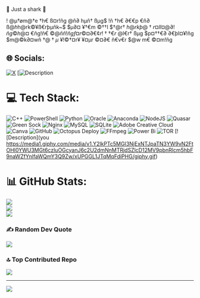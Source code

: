 🦈 Just a shark 🦈

! @µ†øm@†e †h€ ß¤r!ñg @ñ∂ hµñ† ßµg$ !ñ †h€ ∂€€p €ñ∂ ß@$h$h@rk©¥ß€rþµñk~$ 
$µ∂¤ $¥$†€m ©††l $†@r† $h@rkþ@†r¤l l¤@∂!ñg ©h@¤$ €ñg!ñ€ $©@ññ!ñg ƒ¤r ©¤∂€ 
¢r!††€r$ @l€r† ßµg $p¤††€∂ ∂€þl¤¥!ñg $m@©k∂¤wñ $†@†µ$ ¥!©†¤r¥ ¥¤µr ©¤∂€ 
ñ€v€r $@w m€ ©¤m!ñg

## 🌐 Socials:
[![X](https://img.shields.io/badge/X-black.svg?logo=X&logoColor=white)](https://x.com/@NilBerlin) 
[![Description](https://media.giphy.com/media/AyanwLBF8y1uOnQWXc/giphy.gif?cid=ecf05e47f2kpts7ifjpnx6u4xesltduzkilvoycyznbbfun2&ep=v1_gifs_related&rid=giphy.gif&ct=g)
# 💻 Tech Stack:
![C++](https://img.shields.io/badge/c++-%2300599C.svg?style=for-the-badge&logo=c%2B%2B&logoColor=white) ![PowerShell](https://img.shields.io/badge/PowerShell-%235391FE.svg?style=for-the-badge&logo=powershell&logoColor=white) ![Python](https://img.shields.io/badge/python-3670A0?style=for-the-badge&logo=python&logoColor=ffdd54) ![Oracle](https://img.shields.io/badge/Oracle-F80000?style=for-the-badge&logo=oracle&logoColor=white) ![Anaconda](https://img.shields.io/badge/Anaconda-%2344A833.svg?style=for-the-badge&logo=anaconda&logoColor=white) ![NodeJS](https://img.shields.io/badge/node.js-6DA55F?style=for-the-badge&logo=node.js&logoColor=white) ![Quasar](https://img.shields.io/badge/Quasar-16B7FB?style=for-the-badge&logo=quasar&logoColor=black) ![Green Sock](https://img.shields.io/badge/green%20sock-88CE02?style=for-the-badge&logo=greensock&logoColor=white) ![Nginx](https://img.shields.io/badge/nginx-%23009639.svg?style=for-the-badge&logo=nginx&logoColor=white) ![MySQL](https://img.shields.io/badge/mysql-4479A1.svg?style=for-the-badge&logo=mysql&logoColor=white) ![SQLite](https://img.shields.io/badge/sqlite-%2307405e.svg?style=for-the-badge&logo=sqlite&logoColor=white) ![Adobe Creative Cloud](https://img.shields.io/badge/Adobe%20Creative%20Cloud-DA1F26.svg?style=for-the-badge&logo=Adobe%20Creative%20Cloud&logoColor=white) ![Canva](https://img.shields.io/badge/Canva-%2300C4CC.svg?style=for-the-badge&logo=Canva&logoColor=white) ![GitHub](https://img.shields.io/badge/github-%23121011.svg?style=for-the-badge&logo=github&logoColor=white) ![Octopus Deploy](https://img.shields.io/badge/octopus%20deploy-0D80D8?style=for-the-badge&logo=octopusdeploy&logoColor=white) ![FFmpeg](https://shields.io/badge/FFmpeg-%23171717.svg?logo=ffmpeg&style=for-the-badge&labelColor=171717&logoColor=5cb85c) ![Power Bi](https://img.shields.io/badge/power_bi-F2C811?style=for-the-badge&logo=powerbi&logoColor=black) ![TOR](https://img.shields.io/badge/tor-%237E4798.svg?style=for-the-badge&logo=tor-project&logoColor=white)
[![Description](you https://media1.giphy.com/media/v1.Y2lkPTc5MGI3NjExNTJpaTN3YW9vN2FtOHI0YWU3MGt6czluOGcyanJ6c2U2dmNnMTRjdSZlcD12MV9pbnRlcm5hbF9naWZfYnlfaWQmY3Q9Zw/xUPGGL1JTqMqFdiPHG/giphy.gif)
# 📊 GitHub Stats:
![](https://github-readme-stats.vercel.app/api?username=sharkBLN&theme=aura&hide_border=false&include_all_commits=true&count_private=true)<br/>
![](https://nirzak-streak-stats.vercel.app/?user=sharkBLN&theme=aura&hide_border=false)<br/>
![](https://github-readme-stats.vercel.app/api/top-langs/?username=sharkBLN&theme=aura&hide_border=false&include_all_commits=true&count_private=true&layout=compact)

### ✍️ Random Dev Quote
![](https://quotes-github-readme.vercel.app/api?type=horizontal&theme=merko)

### 🔝 Top Contributed Repo
![](https://github-contributor-stats.vercel.app/api?username=sharkBLN&limit=5&theme=shadow_green&combine_all_yearly_contributions=true)

---
[![](https://visitcount.itsvg.in/api?id=sharkBLN&icon=0&color=0)](https://visitcount.itsvg.in)

<!-- Proudly created with GPRM ( https://gprm.itsvg.in ) -->
